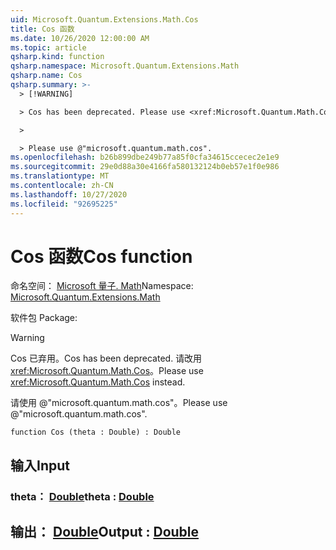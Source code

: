 ```yaml
---
uid: Microsoft.Quantum.Extensions.Math.Cos
title: Cos 函数
ms.date: 10/26/2020 12:00:00 AM
ms.topic: article
qsharp.kind: function
qsharp.namespace: Microsoft.Quantum.Extensions.Math
qsharp.name: Cos
qsharp.summary: >-
  > [!WARNING]

  > Cos has been deprecated. Please use <xref:Microsoft.Quantum.Math.Cos> instead.

  >

  > Please use @"microsoft.quantum.math.cos".
ms.openlocfilehash: b26b899dbe249b77a85f0cfa34615ccecec2e1e9
ms.sourcegitcommit: 29e0d88a30e4166fa580132124b0eb57e1f0e986
ms.translationtype: MT
ms.contentlocale: zh-CN
ms.lasthandoff: 10/27/2020
ms.locfileid: "92695225"
---
```

# <a name="cos-function"></a><span data-ttu-id="000d8-102">Cos 函数</span><span class="sxs-lookup"><span data-stu-id="000d8-102">Cos function</span></span>

<span data-ttu-id="000d8-103">命名空间： [Microsoft 量子. Math](xref:Microsoft.Quantum.Extensions.Math)</span><span class="sxs-lookup"><span data-stu-id="000d8-103">Namespace: [Microsoft.Quantum.Extensions.Math](xref:Microsoft.Quantum.Extensions.Math)</span></span>

<span data-ttu-id="000d8-104">软件包 [](https://nuget.org/packages/)</span><span class="sxs-lookup"><span data-stu-id="000d8-104">Package: [](https://nuget.org/packages/)</span></span>


> [!WARNING]
> <span data-ttu-id="000d8-105">Cos 已弃用。</span><span class="sxs-lookup"><span data-stu-id="000d8-105">Cos has been deprecated.</span></span> <span data-ttu-id="000d8-106">请改用 <xref:Microsoft.Quantum.Math.Cos>。</span><span class="sxs-lookup"><span data-stu-id="000d8-106">Please use <xref:Microsoft.Quantum.Math.Cos> instead.</span></span>
>
> <span data-ttu-id="000d8-107">请使用 @"microsoft.quantum.math.cos"。</span><span class="sxs-lookup"><span data-stu-id="000d8-107">Please use @"microsoft.quantum.math.cos".</span></span>



```qsharp
function Cos (theta : Double) : Double
```


## <a name="input"></a><span data-ttu-id="000d8-108">输入</span><span class="sxs-lookup"><span data-stu-id="000d8-108">Input</span></span>

### <a name="theta--double"></a><span data-ttu-id="000d8-109">theta： [Double](xref:microsoft.quantum.lang-ref.double)</span><span class="sxs-lookup"><span data-stu-id="000d8-109">theta : [Double](xref:microsoft.quantum.lang-ref.double)</span></span>





## <a name="output--double"></a><span data-ttu-id="000d8-110">输出： [Double](xref:microsoft.quantum.lang-ref.double)</span><span class="sxs-lookup"><span data-stu-id="000d8-110">Output : [Double](xref:microsoft.quantum.lang-ref.double)</span></span>

